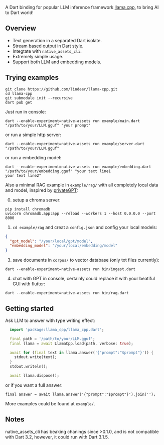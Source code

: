 A Dart binding for popular LLM inference framework [llama.cpp](https://github.com/ggerganov/llama.cpp), to bring AI to Dart world!

## Overview

- Text generation in a separated Dart isolate.
- Stream based output in Dart style.
- Integtate with `native_assets_cli`.
- Extremely simple usage.
- Support both LLM and embedding models.

## Trying examples

```
git clone https://github.com/lindeer/llama-cpp.git
cd llama-cpp
git submodule init --recursive
dart pub get
```

Just run in console:
```
dart --enable-experiment=native-assets run example/main.dart "/path/to/your/LLM.gguf" "your prompt"
```

or run a simple http server:
```
dart --enable-experiment=native-assets run example/server.dart "/path/to/your/LLM.gguf"
```

or run a embedding model:
```
dart --enable-experiment=native-assets run example/embedding.dart "/path/to/your/embedding.gguf" "your text line1
your text line2"
```

Also a minimal RAG example in `example/rag/` with all completely local data and model, inspired by [privateGPT](https://github.com/imartinez/privateGPT):

0. setup a chroma server:
```
pip install chromadb
uvicorn chromadb.app:app --reload --workers 1 --host 0.0.0.0 --port 8000
```

1. `cd example/rag` and creat a `config.json` and config your local models:
```json
{
  "gpt_model": "/your/local/gpt/model",
  "embedding_model": "/your/local/embedding/model"
}

```

3. save documents in `corpus/` to vector database (only txt files currently):
```
dart --enable-experiment=native-assets run bin/ingest.dart
```

4. chat with GPT in console, certainly could replace it with your beatiful GUI with flutter:
```
dart --enable-experiment=native-assets run bin/rag.dart
```

## Getting started

Ask LLM to answer with type writing effect:

```dart
  import 'package:llama_cpp/llama_cpp.dart';

  final path = '/path/to/your/LLM.gguf';
  final llama = await LlamaCpp.load(path, verbose: true);

  await for (final text in llama.answer('{"prompt":"$prompt"}')) {
    stdout.write(text);
  }
  stdout.writeln();

  await llama.dispose();
```
or if you want a full answer:
```
final answer = await llama.answer('{"prompt":"$prompt"}').join('');
```

More examples could be found at `example/`.

## Notes

native_assets_cli has beaking chanings since >0.1.0, and is not compatible with Dart 3.2, however, it could run with Dart 3.1.5.
